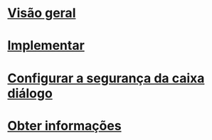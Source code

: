 # [Visão geral](event-notifications.md)  
# [Implementar](implement-event-notifications.md)  
# [Configurar a segurança da caixa diálogo](configure-dialog-security-for-event-notifications.md)  
# [Obter informações](get-information-about-event-notifications.md)  
